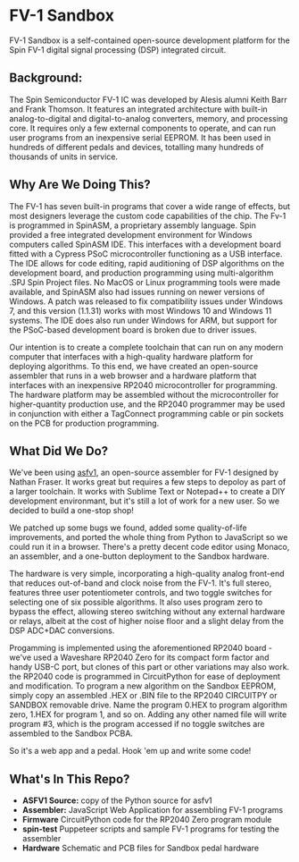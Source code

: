 # FV-1 Sandbox
FV-1 Sandbox is a self-contained open-source development platform for the Spin FV-1 digital signal processing (DSP) integrated circuit.  

## Background:
The Spin Semiconductor FV-1 IC was developed by Alesis alumni Keith Barr and Frank Thomson.  It features an integrated architecture with built-in analog-to-digital and digital-to-analog converters, memory, and processing core.  It requires only a few external components to operate, and can run user programs from an inexpensive serial EEPROM.  It has been used in hundreds of different pedals and devices, totalling many hundreds of thousands of units in service.

## Why Are We Doing This?

The FV-1 has seven built-in programs that cover a wide range of effects, but most designers leverage the custom code capabilities of the chip.  The Fv-1 is programmed in SpinASM, a proprietary assembly language.  Spin provided a free integrated development environment for Windows computers called SpinASM IDE.  This interfaces with a development board fitted with a Cypress PSoC microcontroller functioning as a USB interface.  The IDE allows for code editing, rapid auditioning of DSP algorithms on the development board, and production programming using multi-algorithm .SPJ Spin Project files.  No MacOS or Linux programming tools were made available, and SpinASM also had issues running on newer versions of Windows.  A patch was released to fix compatibility issues under Windows 7, and this version (1.1.31) works with most Windows 10 and Windows 11 systems.  The IDE does also run under Windows for ARM, but support for the PSoC-based development board is broken due to driver issues.

Our intention is to create a complete toolchain that can run on any modern computer that interfaces with a high-quality hardware platform for deploying algorithms.  To this end, we have created an open-source assembler that runs in a web browser and a hardware platform that interfaces with an inexpensive RP2040 microcontroller for programming.  The hardware platform may be assembled without the microcontroller for higher-quantity production use, and the RP2040 programmer may be used in conjunction with either a TagConnect programming cable or pin sockets on the PCB for production programming.

## What Did We Do?

We've been using [asfv1](https://github.com/ndf-zz/asfv1), an open-source assembler for FV-1 designed by Nathan Fraser.  It works great but requires a few steps to depoloy as part of a larger toolchain.  It works with Sublime Text or Notepad++ to create a DIY development environmant, but it's still a lot of work for a new user.  So we decided to build a one-stop shop!

We patched up some bugs we found, added some quality-of-life improvements, and ported the whole thing from Python to JavaScript so we could run it in a browser.  There's a pretty decent code editor using Monaco, an assembler, and a one-button deployment to the Sandbox hardware.

The hardware is very simple, incorporating a high-quality analog front-end that reduces out-of-band and clock noise from the FV-1.  It's full stereo, features three user potentiometer controls, and two toggle switches for selecting one of six possible algorithms.  It also uses program zero to bypass the effect, allowing stereo switching without any external hardware or relays, albeit at the cost of higher noise floor and a slight delay from the DSP ADC+DAC conversions.

Progamming is implemented using the aforementioned RP2040 board - we've used a Waveshare RP2040 Zero for its compact form factor and handy USB-C port, but clones of this part or other variations may also work.  the RP2040 code is programmed in CircuitPython for ease of deployment and modification.  To program a new algorithm on the Sandbox EEPROM, simply copy an assembled .HEX or .BIN file to the RP2040 CIRCUITPY or SANDBOX removable drive.  Name the program 0.HEX to program algorithm zero, 1.HEX for program 1, and so on.  Adding any other named file will write program #3, which is the program accessed if no toggle switches are assembled to the Sandbox PCBA.

So it's a web app and a pedal.  Hook 'em up and write some code!

## What's In This Repo?
* **ASFV1 Source:**  copy of the Python source for asfv1
* **Assembler:**  JavaScript Web Application for assembling FV-1 programs
* **Firmware**  CircuitPython code for the RP2040 Zero program module
* **spin-test**  Puppeteer scripts and sample FV-1 programs for testing the assembler
* **Hardware**  Schematic and PCB files for Sandbox pedal hardware

